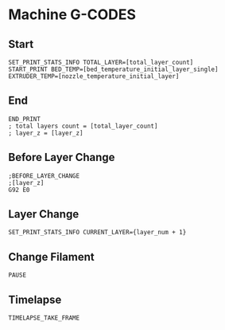 # Machine G-CODES

## Start

```gcode
SET_PRINT_STATS_INFO TOTAL_LAYER=[total_layer_count]
START_PRINT BED_TEMP=[bed_temperature_initial_layer_single] EXTRUDER_TEMP=[nozzle_temperature_initial_layer]
```

## End

```gcode
END_PRINT
; total layers count = [total_layer_count]
; layer_z = [layer_z]
```

## Before Layer Change

```gcode
;BEFORE_LAYER_CHANGE
;[layer_z]
G92 E0
```

## Layer Change

```gcode
SET_PRINT_STATS_INFO CURRENT_LAYER={layer_num + 1}
```

## Change Filament

```gcode
PAUSE
```

## Timelapse

```gcode
TIMELAPSE_TAKE_FRAME
```
